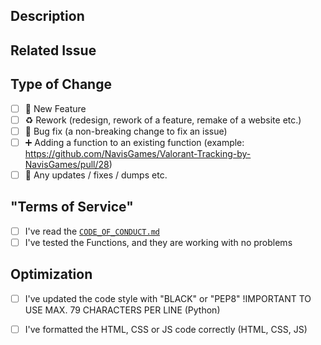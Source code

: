 ## Description

<!-- Detailed Description of the changes you recommend in the pull request -->

## Related Issue

<!-- If this PR refers to an issue, link it here. -->

## Type of Change

<!-- Mark with an 'x' if something applies (example: '[x]') -->

- [ ] 🚀 New Feature
- [ ] ♻ Rework (redesign, rework of a feature, remake of a website etc.)
- [ ] 🐞 Bug fix (a non-breaking change to fix an issue)
- [ ] ➕ Adding a function to an existing function (example: https://github.com/NavisGames/Valorant-Tracking-by-NavisGames/pull/28)
- [ ] 🔨 Any updates / fixes / dumps etc.

## "Terms of Service"

<!-- Mark with an 'x' if something applies (example: '[x]') -->

- [ ] I've read the [`CODE_OF_CONDUCT.md`](https://github.com/NavisGames/Valorant-Tracking-by-NavisGames/blob/main/CODE_OF_CONDUCT.md)
- [ ] I've tested the Functions, and they are working with no problems

## Optimization

<!-- Mark with an 'x' if something applies (example: '[x]') -->

- [ ] I've updated the code style with "BLACK" or "PEP8" !IMPORTANT TO USE MAX. 79 CHARACTERS PER LINE (Python)
- [ ] I've formatted the HTML, CSS or JS code correctly (HTML, CSS, JS)

